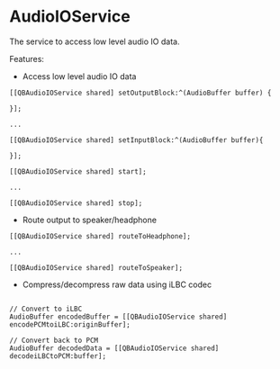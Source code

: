 AudioIOService
==============

The service to access low level audio IO data.

Features:

* Access low level audio IO data

```objc
[[QBAudioIOService shared] setOutputBlock:^(AudioBuffer buffer) {

}];

...

[[QBAudioIOService shared] setInputBlock:^(AudioBuffer buffer){

}];
```

```objc
[[QBAudioIOService shared] start];

...

[[QBAudioIOService shared] stop];
```

* Route output to speaker/headphone

```objc
[[QBAudioIOService shared] routeToHeadphone];

...

[[QBAudioIOService shared] routeToSpeaker];
```

* Compress/decompress raw data using iLBC codec
```objc

// Convert to iLBC
AudioBuffer encodedBuffer = [[QBAudioIOService shared] encodePCMtoiLBC:originBuffer];

// Convert back to PCM
AudioBuffer decodedData = [[QBAudioIOService shared] decodeiLBCtoPCM:buffer];
```
